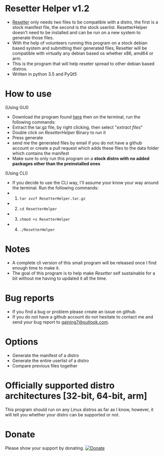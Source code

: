 # Resetter Helper v1.2
- [Resetter](https://github.com/gaining/resetter) only needs two files to be compatible with a distro, the first is a stock manifest file, the second is the stock userlist. ResetterHelper doesn't need to be installed and can be run on a new system to generate those files.
- With the help of volunteers running this program on a stock debian based system and submitting their generated files, Resetter will be compatible with virtually any debian based os whether x86, amd64 or arm.
- This is the program that will help reseter spread to other debian based distros.
- Written in python 3.5 and PyQt5

# How to use
(Using GUI)

- Download the program found [here](https://github.com/gaining/ResetterHelper/releases/latest) then on the terminal, run the following commands:
- Extract the tar.gz file, by right clicking, then select "*extract files*"
- Double click on *ResetterHelper* Binary to run it
- Press generate
- send me the generated files by email if you do not have a github account or create a pull request which adds these files to the data folder which contains the manifest
- Make sure to only run this program on a **stock distro with no added packages other than the preinstalled ones**

(Using CLI)

- If you decide to use the CLI way, I'll assume your know your way around the terminal. Run the following commands:
- 1. `tar xvzf ResetterHelper.tar.gz`
- 2. `cd ResetterHelper`
- 3. `chmod +x ResetterHelper`
- 4. `./ResetterHelper`


# Notes

- A complete cli version of this small program will be released once I find enough time to make it.
- The goal of this program is to help make *Resetter* self sustainable for a bit without me having to updated it all the time.


# Bug reports

- If you find a bug or problem please create an issue on github.
- If you do not have a github account do not hesitate to contact me and send your bug report to gaining7@outlook.com.

# Options

- Generate the manifest of a distro
- Generate the entire userlist of a distro
- Compare previous files together

# Officially supported distro architectures [32-bit, 64-bit, arm]

This program should run on any Linux distros as far as I know, however, it will tell you whether your distro can be supported or not.

# Donate

Please show your support by donating.
[![Donate](https://www.paypalobjects.com/en_US/i/btn/btn_donateCC_LG.gif)](https://www.paypal.com/cgi-bin/webscr?cmd=_s-xclick&hosted_button_id=8FET8RGU2ZKQ8)

